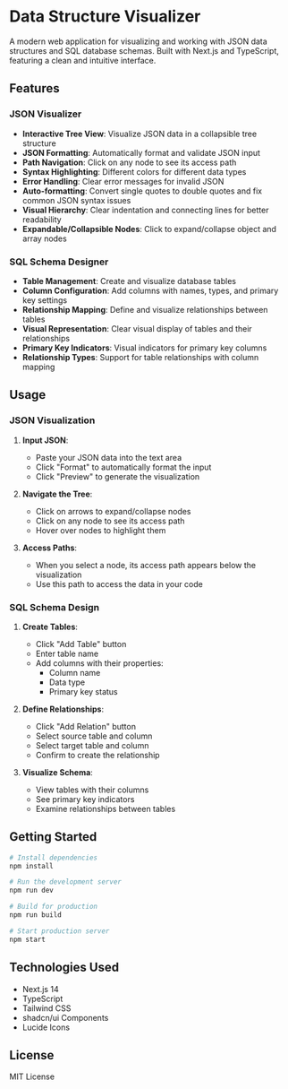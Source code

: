 # Data Structure Visualizer

A modern web application for visualizing and working with JSON data structures and SQL database schemas. Built with Next.js and TypeScript, featuring a clean and intuitive interface.

## Features

### JSON Visualizer

- **Interactive Tree View**: Visualize JSON data in a collapsible tree structure
- **JSON Formatting**: Automatically format and validate JSON input
- **Path Navigation**: Click on any node to see its access path
- **Syntax Highlighting**: Different colors for different data types
- **Error Handling**: Clear error messages for invalid JSON
- **Auto-formatting**: Convert single quotes to double quotes and fix common JSON syntax issues
- **Visual Hierarchy**: Clear indentation and connecting lines for better readability
- **Expandable/Collapsible Nodes**: Click to expand/collapse object and array nodes

### SQL Schema Designer

- **Table Management**: Create and visualize database tables
- **Column Configuration**: Add columns with names, types, and primary key settings
- **Relationship Mapping**: Define and visualize relationships between tables
- **Visual Representation**: Clear visual display of tables and their relationships
- **Primary Key Indicators**: Visual indicators for primary key columns
- **Relationship Types**: Support for table relationships with column mapping

## Usage

### JSON Visualization

1. **Input JSON**:
   - Paste your JSON data into the text area
   - Click "Format" to automatically format the input
   - Click "Preview" to generate the visualization

2. **Navigate the Tree**:
   - Click on arrows to expand/collapse nodes
   - Click on any node to see its access path
   - Hover over nodes to highlight them

3. **Access Paths**:
   - When you select a node, its access path appears below the visualization
   - Use this path to access the data in your code

### SQL Schema Design

1. **Create Tables**:
   - Click "Add Table" button
   - Enter table name
   - Add columns with their properties:
     - Column name
     - Data type
     - Primary key status

2. **Define Relationships**:
   - Click "Add Relation" button
   - Select source table and column
   - Select target table and column
   - Confirm to create the relationship

3. **Visualize Schema**:
   - View tables with their columns
   - See primary key indicators
   - Examine relationships between tables

## Getting Started

```bash
# Install dependencies
npm install

# Run the development server
npm run dev

# Build for production
npm run build

# Start production server
npm start
```

## Technologies Used

- Next.js 14
- TypeScript
- Tailwind CSS
- shadcn/ui Components
- Lucide Icons

## License

MIT License